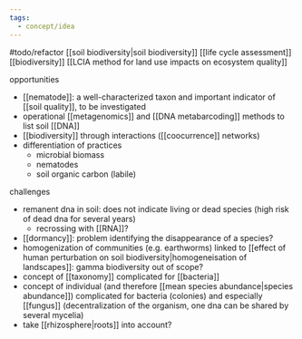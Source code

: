 ```yaml
---
tags:
  - concept/idea
---
```

#todo/refactor
[[soil biodiversity|soil biodiversity]] [[life cycle assessment]] [[biodiversity]] 
[[LCIA method for land use impacts on ecosystem quality]]

opportunities
- [[nematode]]: a well-characterized taxon and important indicator of [[soil quality]], to be investigated
- operational [[metagenomics]] and [[DNA metabarcoding]] methods to list soil [[DNA]]
- [[biodiversity]] through interactions ([[coocurrence]] networks)
- differentiation of practices
	- microbial biomass
	- nematodes
	- soil organic carbon (labile)

challenges
- remanent dna in soil: does not indicate living or dead species (high risk of dead dna for several years)
	- recrossing with [[RNA]]?
- [[dormancy]]: problem identifying the disappearance of a species?
- homogenization of communities (e.g. earthworms) linked to [[effect of human perturbation on soil biodiversity|homogeneisation of landscapes]]: gamma biodiversity out of scope?
- concept of [[taxonomy]] complicated for [[bacteria]]
- concept of individual (and therefore [[mean species abundance|species abundance]]) complicated for bacteria (colonies) and especially [[fungus]] (decentralization of the organism, one dna can be shared by several mycelia)
- take [[rhizosphere|roots]] into account?
